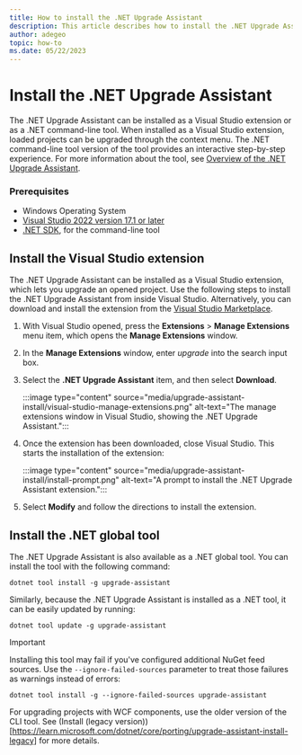```yaml
---
title: How to install the .NET Upgrade Assistant
description: This article describes how to install the .NET Upgrade Assistant tool, which can be installed as a Visual Studio extension or a dotnet command-line tool.
author: adegeo
topic: how-to
ms.date: 05/22/2023
---
```

# Install the .NET Upgrade Assistant

The .NET Upgrade Assistant can be installed as a Visual Studio extension or as a .NET command-line tool. When installed as a Visual Studio extension, loaded projects can be upgraded through the context menu. The .NET command-line tool version of the tool provides an interactive step-by-step experience. For more information about the tool, see [Overview of the .NET Upgrade Assistant](upgrade-assistant-overview.md).

### Prerequisites

- Windows Operating System
- [Visual Studio 2022 version 17.1 or later](https://visualstudio.microsoft.com/downloads/)
- [.NET SDK](https://dotnet.microsoft.com/download/dotnet/), for the command-line tool

## Install the Visual Studio extension

The .NET Upgrade Assistant can be installed as a Visual Studio extension, which lets you upgrade an opened project. Use the following steps to install the .NET Upgrade Assistant from inside Visual Studio. Alternatively, you can download and install the extension from the [Visual Studio Marketplace](https://marketplace.visualstudio.com/items?itemName=ms-dotnettools.upgradeassistant).

01. With Visual Studio opened, press the **Extensions** > **Manage Extensions** menu item, which opens the **Manage Extensions** window.
01. In the **Manage Extensions** window, enter *upgrade* into the search input box.
01. Select the **.NET Upgrade Assistant** item, and then select **Download**.

    :::image type="content" source="media/upgrade-assistant-install/visual-studio-manage-extensions.png" alt-text="The manage extensions window in Visual Studio, showing the .NET Upgrade Assistant.":::

01. Once the extension has been downloaded, close Visual Studio. This starts the installation of the extension:

    :::image type="content" source="media/upgrade-assistant-install/install-prompt.png" alt-text="A prompt to install the .NET Upgrade Assistant extension.":::

01. Select **Modify** and follow the directions to install the extension.

## Install the .NET global tool

The .NET Upgrade Assistant is also available as a .NET global tool. You can install the tool with the following command:

```dotnetcli
dotnet tool install -g upgrade-assistant
```

Similarly, because the .NET Upgrade Assistant is installed as a .NET tool, it can be easily updated by running:

```dotnetcli
dotnet tool update -g upgrade-assistant
```

> [!IMPORTANT]
> Installing this tool may fail if you've configured additional NuGet feed sources. Use the `--ignore-failed-sources` parameter to treat those failures as warnings instead of errors:
>
> ```dotnetcli
> dotnet tool install -g --ignore-failed-sources upgrade-assistant
> ```

For upgrading projects with WCF components, use the older version of the CLI tool. See (Install (legacy version))[https://learn.microsoft.com/dotnet/core/porting/upgrade-assistant-install-legacy] for more details.
